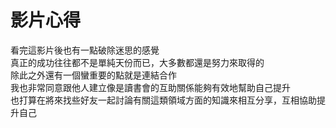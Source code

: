 # 影片心得

看完這影片後也有一點破除迷思的感覺  
真正的成功往往都不是單純天份而已，大多數都還是努力來取得的  
除此之外還有一個蠻重要的點就是連結合作  
我也非常同意跟他人建立像是讀書會的互助關係能夠有效地幫助自己提升  
也打算在將來找些好友一起討論有關這類領域方面的知識來相互分享，互相協助提升自己
